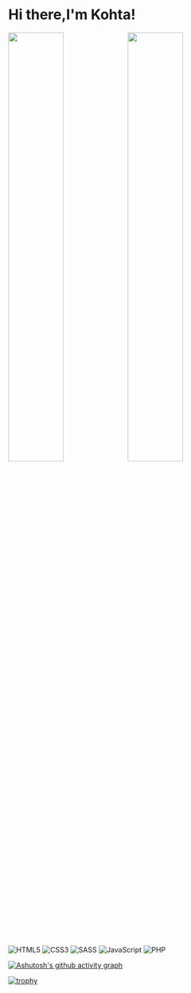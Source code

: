 # Hi there,I'm Kohta!

<img align="left" width="47%" src="https://github-readme-stats.vercel.app/api?username=kohta9521&show_icons=true&theme=radical" />

<img align="left" width="47%" src="https://github-readme-stats.vercel.app/api/top-langs/?username=kohta9521&layout=compact" />

![HTML5](https://img.shields.io/badge/html5-%23E34F26.svg?style=for-the-badge&logo=html5&logoColor=white)
![CSS3](https://img.shields.io/badge/css3-%231572B6.svg?style=for-the-badge&logo=css3&logoColor=white)
![SASS](https://img.shields.io/badge/SASS-hotpink.svg?style=for-the-badge&logo=SASS&logoColor=white)
![JavaScript](https://img.shields.io/badge/javascript-%23323330.svg?style=for-the-badge&logo=javascript&logoColor=%23F7DF1E)
![PHP](https://img.shields.io/badge/php-%23777BB4.svg?style=for-the-badge&logo=php&logoColor=white)

[![Ashutosh's github activity graph](https://activity-graph.herokuapp.com/graph?username=kohta9521&theme=redical)](https://github.com/ashutosh00710/github-readme-activity-graph)

[![trophy](https://github-profile-trophy.vercel.app/?username=kohta9521&theme=onedark)](https://github.com/ryo-ma/github-profile-trophy)

